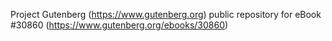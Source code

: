 Project Gutenberg (https://www.gutenberg.org) public repository for eBook #30860 (https://www.gutenberg.org/ebooks/30860)
